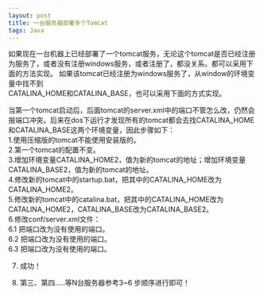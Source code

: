 ```yaml
---
layout: post
title: 一台服务器部署多个Tomcat
tags: Java
---
```


如果现在一台机器上已经部署了一个tomcat服务，无论这个tomcat是否已经注册为服务了，或者没有注册windows服务，或者注册了，都没关系。都可以采用下面的方法实现。 
如果该tomcat已经注册为windows服务了，从window的环境变量中找不到  
CATALINA_HOME和CATALINA_BASE，也可以采用下面的方式实现。  

当第一个tomcat启动后，后面tomcat的server.xml中的端口不管怎么改，仍然会报端口冲突。后来在dos下运行才发现所有的tomcat都会去找CATALINA_HOME和CATALINA_BASE这两个环境变量，因此步骤如下：   
1.使用压缩版的tomcat不能使用安装版的。   
2.第一个tomcat的配置不变。   
3.增加环境变量CATALINA_HOME2，值为新的tomcat的地址；增加环境变量CATALINA_BASE2，值为新的tomcat的地址。   
4.修改新的tomcat中的startup.bat，把其中的CATALINA_HOME改为CATALINA_HOME2。   
5.修改新的tomcat中的catalina.bat，把其中的CATALINA_HOME改为CATALINA_HOME2，CATALINA_BASE改为CATALINA_BASE2。   
6.修改conf/server.xml文件：   
6.1 <Server port="8005" shutdown="SHUTDOWN">把端口改为没有使用的端口。   
6.2 <Connector port="8080" maxHttpHeaderSize="8192"   
  maxThreads="150" minSpareThreads="25" maxSpareThreads="75"   
  enableLookups="false" redirectPort="8443" acceptCount="100"   
  connectionTimeout="20000" disableUploadTimeout="true" /> 把端口改为没有使用的端口。   
6.3 <Connector port="8009"   
  enableLookups="false" redirectPort="8443" protocol="AJP/1.3" /> 把端口改为没有使用的端口。   

7. 成功！  

8. 第三、第四.....等N台服务器参考3~6 步顺序进行即可！
